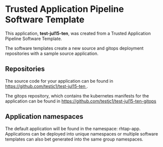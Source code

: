 # Trusted Application Pipeline Software Template

This application, **test-jul15-ten**, was created from a Trusted Application Pipeline Software Template.

The software templates create a new source and gitops deployment repositories with a sample source application. 

## Repositories

The source code for your application can be found in [https://github.com/testjc1/test-jul15-ten ](https://github.com/testjc1/test-jul15-ten ).
 
The gitops repository, which contains the kubernetes manifests for the application can be found in 
[https://github.com/testjc1/test-jul15-ten-gitops ](https://github.com/testjc1/test-jul15-ten-gitops ) 

## Application namespaces 

The default application will be found in the namespace: rhtap-app. Applications can be deployed into unique namespaces or multiple software templates can also bet generated into the same group namespaces.  